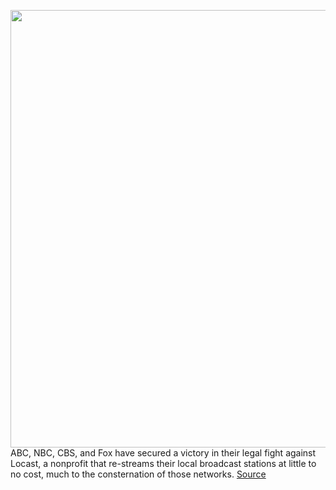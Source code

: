 <img src='https://cdn.vox-cdn.com/thumbor/ZjNqhEH0-P-ydkJxJOWViahu8Tg=/0x0:2164x1461/1200x800/filters:focal(909x558:1255x904)/cdn.vox-cdn.com/uploads/chorus_image/image/69805757/locast.0.png' width='700px' /><br/>
ABC, NBC, CBS, and Fox have secured a victory in their legal fight against Locast, a nonprofit that re-streams their local broadcast stations at little to no cost, much to the consternation of those networks.
<a href='https://www.theverge.com/2021/9/1/22652988/broadcaster-victory-locast-abc-nbc-fox-cbs'> Source <a/>